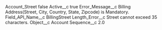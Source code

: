 <?xml version="1.0" encoding="UTF-8"?>
<CustomMetadata xmlns="http://soap.sforce.com/2006/04/metadata" xmlns:xsi="http://www.w3.org/2001/XMLSchema-instance" xmlns:xsd="http://www.w3.org/2001/XMLSchema">
    <label>Account_Street</label>
    <protected>false</protected>
    <values>
        <field>Active__c</field>
        <value xsi:type="xsd:boolean">true</value>
    </values>
    <values>
        <field>Error_Message__c</field>
        <value xsi:type="xsd:string">Billing Address(Street, City, Country, State, Zipcode) is Mandatory.</value>
    </values>
    <values>
        <field>Field_API_Name__c</field>
        <value xsi:type="xsd:string">BillingStreet</value>
    </values>
    <values>
        <field>Length_Error__c</field>
        <value xsi:type="xsd:string">Street cannot exceed 35 characters.</value>
    </values>
    <values>
        <field>Object__c</field>
        <value xsi:type="xsd:string">Account</value>
    </values>
    <values>
        <field>Sequence__c</field>
        <value xsi:type="xsd:double">2.0</value>
    </values>
</CustomMetadata>
